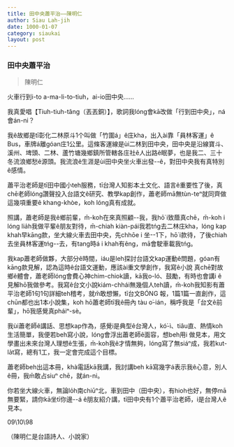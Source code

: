 ```yaml
---
title: 田中央蕭平治——陳明仁
author: Siau Lah-jih
date: 1000-01-07
category: siaukai
layout: post
---
```


### 田中央蕭平治
> 陳明仁

火車行到i-to a-ma-li-to-tiuh，ai-io田中央……

我真愛唱【Tiuh-tiuh-tâng（丟丟銅）】，歌詞我lóng會kā改做「行到田中央」，ná會án-ni？

我ê故鄉是tī彰化二林原斗1个叫做「竹圍á」ê庄kha，出入ài靠「員林客運」ê Bus，車牌á離góan庄1公里。這條客運線是ùi二林到田中央，田中央是沿線寶斗、溪州、埤頭、二林、蘆竹塘幾鄉鎮所管轄各庄社ê人出路ê眠夢，也是我二、三十冬流浪鄉愁ê源頭。我流浪ê生涯是ùi田中央坐火車出發--ê，對田中央我有真特別ê感情。

蕭平治老師是tī田中國小teh服務，tī台灣人知影本土文化、語言ê重要性了後，真chē老師lóng讚聲投入台語文ê研究、教學kap創作，蕭老師mā無tùn-teⁿ就同齊做這幾項重要ê khang-khòe，koh lóng真有成就。

照講，蕭老師是我ê鄉前輩，m̄-koh在來真照顧--我，我hō͘ i致蔭真chē，m̄-koh i lóng lia̍h我做平輩ê朋友對待，m̄-chiah kiàn-pái我若tńg去二林庄kha，lóng kap khah早kāng款，坐大線火車去田中央，先chhōe i 坐--1下，hō͘ i款待，了後chiah去坐員林客運tńg--去，有tang時á i khah有êng，mā會駛車載我tńg。

我kap蕭老師做夥，大部分ê時間，iáu是leh探討台語文kap運動ê問題，góan有kāng款見解，認為這時ê台語文運動，應該ài重文學創作，我寫ê小說 真chē對故鄉ê體會，蕭老師lóng會費心神chim-chiok讀，kā我o-ló、鼓勵，有時也會講i ê見解hō͘我做參考。我寫ê台文小說kiám-chhái無幾個人teh讀，m̄-koh我知影有蕭平治老師1句1句詳細teh稽考，就m̄敢想懶，tī台文BÓNG 報，1篇1篇一直創作，這chūn都也出1本小說集，koh hō͘蕭老師tī我ê冊內 tàu o͘-ián，稱呼我是「台文ê前輩」，hō͘我感覺真pháiⁿ-sè。

我ùi蕭老師ê講話、思想kap作為，感覺i是典型ê台灣人，kó͘-ì、tiâu直、熱情koh生活簡單，我便若beh寫小說，lóng會浮出蕭老師ê面容，想beh用i 做見本，用文學畫出未來台灣人理想ê生張，m̄-koh我ê才情無夠，lóng寫了無siáⁿ成，我若kut-la̍t寫，總有1工，我一定會完成這个目標。

蕭老師beh出這本冊，khà電話kā我講，我討講beh kā寫幾字á表示我ê心意，別人ê冊，我m̄敢占siuⁿ chē，就án-ni。

你若坐大線火車，無論lo̍h南chiūⁿ北，車到田中（田中央），有hioh也好，無停mā無要緊，請你kā坐tī你邊--á ê朋友紹介講，tī田中央有1个蕭平治老師，i是台灣人ê見本。

09\10\98

（陳明仁是台語詩人、小說家）
